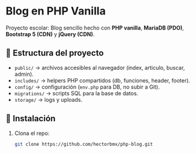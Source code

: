 # Blog en PHP Vanilla

Proyecto escolar: Blog sencillo hecho con **PHP vanilla**, **MariaDB (PDO)**, **Bootstrap 5 (CDN)** y **jQuery (CDN)**.

## 🚀 Estructura del proyecto
- `public/` → archivos accesibles al navegador (index, articulo, buscar, admin).
- `includes/` → helpers PHP compartidos (db, funciones, header, footer).
- `config/` → configuración (`env.php` para DB, no subir a Git).
- `migrations/` → scripts SQL para la base de datos.
- `storage/` → logs y uploads.

## 🔧 Instalación
1. Clona el repo:
   ```bash
   git clone https://github.com/hectorbmx/php-blog.git
